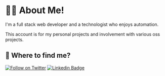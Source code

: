 # 👨‍💻 About Me!

I'm a full stack web developer and a technologist who enjoys automation.

This account is for my personal projects and involvement with various oss projects.

## 🤔 Where to find me?

[![Follow on Twitter](https://img.shields.io/twitter/follow/ideeec.svg?logo=twitter)](https://twitter.com/ideeec)
[![Linkedin Badge](https://img.shields.io/badge/-Deepak%20Chethan-blue?style=flat-square&logo=Linkedin&logoColor=white&link=https://www.linkedin.com/in/dpak-chtan/)](https://www.linkedin.com/in/dpak-chtan/)
